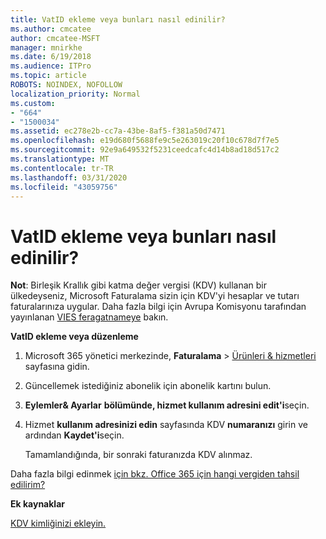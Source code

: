 ```yaml
---
title: VatID ekleme veya bunları nasıl edinilir?
ms.author: cmcatee
author: cmcatee-MSFT
manager: mnirkhe
ms.date: 6/19/2018
ms.audience: ITPro
ms.topic: article
ROBOTS: NOINDEX, NOFOLLOW
localization_priority: Normal
ms.custom:
- "664"
- "1500034"
ms.assetid: ec278e2b-cc7a-43be-8af5-f381a50d7471
ms.openlocfilehash: e19d680f5688fe9c5e263019c20f10c678d7f7e5
ms.sourcegitcommit: 92e9a649532f5231ceedcafc4d14b8ad18d517c2
ms.translationtype: MT
ms.contentlocale: tr-TR
ms.lasthandoff: 03/31/2020
ms.locfileid: "43059756"
---
```

# <a name="how-to-add-or-edit-a-vatid"></a>VatID ekleme veya bunları nasıl edinilir?

**Not**: Birleşik Krallık gibi katma değer vergisi (KDV) kullanan bir ülkedeyseniz, Microsoft Faturalama sizin için KDV'yi hesaplar ve tutarı faturalarınıza uygular. Daha fazla bilgi için Avrupa Komisyonu tarafından yayınlanan [VIES feragatnameye](https://go.microsoft.com/fwlink/?LinkID=841741) bakın.

**VatID ekleme veya düzenleme**

1. Microsoft 365 yönetici merkezinde, **Faturalama** \> [Ürünleri & hizmetleri](https://go.microsoft.com/fwlink/p/?linkid=842054) sayfasına gidin.

2. Güncellemek istediğiniz abonelik için abonelik kartını bulun.

3. **Eylemler& Ayarlar** **bölümünde, hizmet kullanım adresini edit'i**seçin.

4. Hizmet **kullanım adresinizi edin** sayfasında KDV **numaranızı** girin ve ardından **Kaydet'i**seçin.

    Tamamlandığında, bir sonraki faturanızda KDV alınmaz.

Daha fazla bilgi edinmek [için bkz. Office 365 için hangi vergiden tahsil edilirim?](https://docs.microsoft.com/office365/admin/subscriptions-and-billing/what-tax-will-i-be-charged)

**Ek kaynaklar**

[KDV kimliğinizi ekleyin.](https://docs.microsoft.com/office365/admin/subscriptions-and-billing/what-tax-will-i-be-charged?view=o365-worldwide#add-your-vat-id-eu-countries-only)